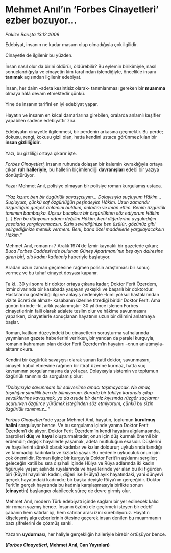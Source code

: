 # Mehmet Anıl’ın ‘Forbes Cinayetleri’ ezber bozuyor...

*Pakize Barışta 13.12.2009*

<div class="yazi">Edebiyat, insanın ne kadar masum olup olmadığıyla çok ilgilidir. <br/><br/>Cinayetle de ilgilenir bu yüzden. <br/><br/>İnsan nasıl olur da birini öldürür, öldürebilir? Bu eylemin birikimiyle, nasıl sonuçlandığıyla ve cinayetin kim tarafından işlendiğiyle, öncelikle insanı <b>tanımak</b> açısından ilgilenir edebiyat. <br/><br/>İnsan, her daim –adeta kesintisiz olarak- tanımlanması gereken bir <b>muamma</b> olmaya hâlâ devam etmektedir çünkü.<br/><br/>Yine de insanın tarifini en iyi edebiyat yapar. <br/><br/>Hayatın ve insanın en kılcal damarlarına girebilen, oralarda anlamlı keşifler yapabilen sadece edebiyattır zira. <br/><br/>Edebiyatın cinayetle ilgilenmesi, bir perdenin arkasına geçmektir. Bu perde; dokusu, rengi, kokusu gizli olan, hatta kendini ustaca görünmez kılan bir <b>insan gizliliğidir</b>. <br/><br/>Yazı, bu gizliliği ortaya çıkarır işte.<i> <br/><br/>Forbes Cinayetleri, </i>insanın ruhunda dolaşan bir kalemin kıvraklığıyla ortaya çıkan <b>ruh halleriyle,</b> bu hallerin biçimlendiği<b> davranışları</b> edebî bir yazıya dönüştürüyor. <br/><br/>Yazar Mehmet Anıl, polisiye olmayan bir polisiye roman kurgulamış ustaca.<i> <br/><br/>“Yaz kızım; ben bir özgürlük savaşçısıyım... Dolayısıyla suçluyum Hâkim... Suçluyum, çünkü saf özgürlüğün peşindeyim Hâkim. Uzun zamandır özgürlüğün gerçek anlamını buldum, anladım ve iman ettim. Benim özgürlük tanımım bambaşka. Uçsuz bucaksız bir özgürlükten söz ediyorum Hâkim (...) Ben bu dünyanın adamı değilim Hâkim, beni diğerlerine uyguladığın yasalarla yargılayamazsın. Sizin sevindiğinize ben üzülür, gözünüz gibi esirgediğinize metelik vermem. Beni, bana özel maddelerle yargılayacaksın Hâkim.”</i> <br/><br/>Mehmet Anıl, romanını 7 Aralık 1974’de İzmir kaynaklı bir gazetede çıkan; <i>Buca Forbes Caddesi’nde bulunan Güneş Apartmanı’nın beş ayrı dairesine giren biri, altı kadını katletmiş</i><b> </b>haberiyle başlatıyor. <br/><br/>Aradan uzun zaman geçmesine rağmen polisin araştırması bir sonuç vermez ve bu tuhaf cinayet dosyası kapanır. <br/><br/>Ta ki.. 30 yıl sonra bir doktor ortaya çıkana kadar; Doktor Ferit Özerdem, İzmir civarında bir kasabada yaşayan yakışıklı ve başarılı bir doktordur. Hastalarına gösterdiği ilgi ve anlayış nedeniyle –kimi yoksul hastalarından vizite ücreti de almaz- kasabanın üzerine titrediği biridir Doktor Ferit. Ama günün birinde –ki, artık yaşlanmıştır- 30 yıl önce işlenen Forbes cinayetlerinin faili olarak adalete teslim olur ve hâkime savunmasını yaparken, cinayetlerle sonuçlanan hayatının uzun bir dilimini anlatmaya başlar. <br/><br/>Roman, katliam düzeyindeki bu cinayetlerin soruşturma safhalarında yayımlanan gazete haberlerini verirken, bir yandan da paralel kurguyla, romanın kahramanı olan doktor Ferit Özerdem’in hayatını –onun anlatımıyla- aktarır okura. <br/><br/>Kendini bir özgürlük savaşçısı olarak sunan katil doktor, savunmasını, cinayeti kabul etmesine rağmen bir itiraf üzerine kurmaz, hatta suç kavramının sorgulanmasına da yol açar. Dolayısıyla sistemin ve toplumun özgürlük tanımını da sorgulamış olur:<i> <br/><br/>“Dolayısıyla savunmam bir salıverilme amacı taşımayacak. Ne amaç taşıdığını şimdilik ben de bilmiyorum. Burada bir tahliye kararıyla çıkıp sevdiklerime kavuşmak, ya da asude bir deniz kıyısında rüzgâr saçlarımı uçururken özgürce yürümek isteğinden söz etmiyorum, çünkü bu sizin özgürlük tanımınız...” <br/><br/>Forbes Cinayetleri</i>’nde yazar Mehmet Anıl, hayatın, toplumun <b>kurulmuş halini</b> sorguluyor bence. Ve bu sorgulama içinde yanına Doktor Ferit Özerdem’i de alıyor. Doktor Ferit Özerdem’in kendi hayatını algılamasında, başrolleri <b>düş</b> ve <b>hayal</b> oluşturmaktadır; onun için düş kurmak önemli bir erdemdir; değişik hayallerle yaşamak, adeta mutluluğun esasıdır. Düşlerini ve hayallerini sürekli olarak kadınlar ve kızlar doldurur; uykularında tanıdığı ve tanımadığı kadınlarla ve kızlarla yaşar. Bu nedenle uykuculuk onun için çok önemlidir. Roman ilginç bir kurguyla Doktor Ferit’in aşklarını sergiler; geleceğin katili bu sıra dışı hali içinde Hülya ve Rüya adlarında iki kadın figürüyle yaşar; aslında rüyalarında ve hayallerinde yer alan bu iki figürden biri (Rüya) hayalinin kadını, diğeri ise (Hülya) ayık hayatındaki, yani dünyevi gerçek hayatındaki kadınıdır; bir başka deyişle Rüya’nın gerçeğidir. Doktor Ferit’in gerçek hayatında bu kadınla karşılaşmasıyla birlikte sonun (<b>cinayet</b>in) başlangıcı olabilecek süreç de devre girmiş olur. <br/><br/>Mehmet Anıl, modern Türk edebiyatı içinde sağlam bir yer edinecek kalıcı bir roman yazmış bence. İnsanın özünü ele geçirmek isteyen bir edebî çabanın hem satırlar içi, hem satırlar arası izini sürebiliyoruz. Hayatın klişeleşmiş algı ezberlerinin ötesine geçerek insan denilen bu muammanın bazı şifrelerini de çözmüş sanki. <br/><br/>Yazarın <b>uydurma</b>sı, her haliyle gerçekliğin halleriyle birebir örtüşüyor bence. <b><br/><br/>(<i>Forbes Cinayetleri</i>, Mehmet Anıl, Can Yayınları)</b>
</div>
